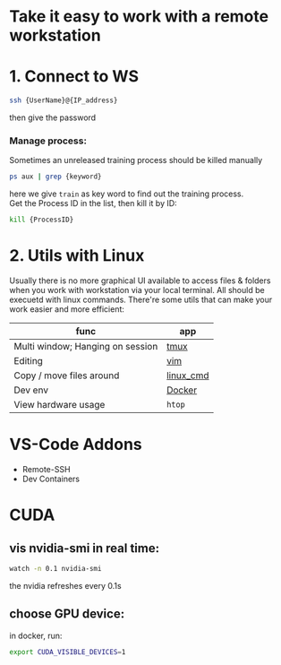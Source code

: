 # Take it easy to work with a remote workstation

# 1. Connect to WS
```bash
ssh {UserName}@{IP_address}
```
then give the password  

### Manage process:
Sometimes an unreleased training process should be killed manually
```bash
ps aux | grep {keyword}
```
here we give `train` as key word to find out the training process.  
Get the Process ID in the list, then kill it by ID:
```bash
kill {ProcessID}
```

# 2. Utils with Linux
Usually there is no more graphical UI available to access files & folders when you work with workstation via your local terminal. All should be execuetd with linux commands. There're some utils that can make your work easier and more efficient:

| func                     | app                       |
| ------------------------ | ------------------------- |
| Multi window; Hanging on session             | [tmux](tmux.md)           |
| Editing                  | [vim](vim.md)           |
| Copy / move files around | [linux_cmd](linux_cmd.md) |
| Dev env                  | [Docker](docker.md)       |
| View hardware usage      | `htop`                    |

# VS-Code Addons
- Remote-SSH
- Dev Containers

# CUDA
## vis nvidia-smi in real time:
```bash
watch -n 0.1 nvidia-smi
```
the nvidia refreshes every 0.1s

## choose GPU device:
in docker, run:
```bash
export CUDA_VISIBLE_DEVICES=1
```
